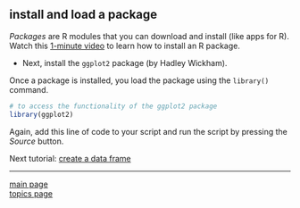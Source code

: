 
install and load a package
--------------------------

*Packages* are R modules that you can download and install (like apps for R). Watch this [1-minute video](https://www.youtube.com/watch?v=ljdfqMfWn_A) to learn how to install an R package.

-   Next, install the `ggplot2` package (by Hadley Wickham).

Once a package is installed, you load the package using the `library()` command.

``` r
# to access the functionality of the ggplot2 package 
library(ggplot2)
```

Again, add this line of code to your script and run the script by pressing the *Source* button.

Next tutorial: [create a data frame](tut-0303_create-data-frame.md)

------------------------------------------------------------------------

[main page](../README.md)<br> [topics page](README-by-topic.md)
